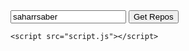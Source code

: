 <!DOCTYPE html>
<html lang="en"> 
  <head>
    <meta charset="UTF-8" />
    <meta name="viewport" content="width=device-width, initial-scale=1.0" />
    <title>GitHub Repos</title>
    <link rel="stylesheet" href="style.css" />
  </head>
  <body>
    <div class="repos-container">
      <div class="get-repos">
        <input type="text" placeholder="Github Username" value="saharrsaber" />
        <button class="get-button">Get Repos</button>
      </div>
      <div class="user_data hidden"></div>
      <div class="show-data hidden"></div>
      <div class="error hidden"></div>
    </div> 

    <script src="script.js"></script>

  </body>
</html>
